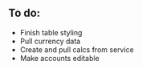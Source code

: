 ## To do:
- Finish table styling
- Pull currency data
- Create and pull calcs from service
- Make accounts editable